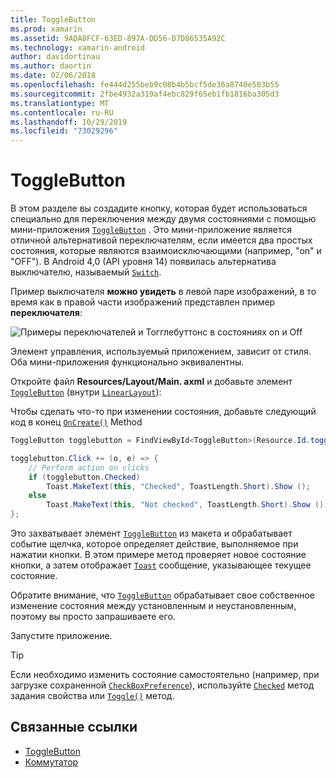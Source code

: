 ```yaml
---
title: ToggleButton
ms.prod: xamarin
ms.assetid: 9ADA8FCF-63ED-897A-DD56-D7D86535A92C
ms.technology: xamarin-android
author: davidortinau
ms.author: daortin
ms.date: 02/06/2018
ms.openlocfilehash: fe444d255beb9c08b4b5bcf5de36a8740e503b55
ms.sourcegitcommit: 2fbe4932a319af4ebc829f65eb1fb1816ba305d3
ms.translationtype: MT
ms.contentlocale: ru-RU
ms.lasthandoff: 10/29/2019
ms.locfileid: "73029296"
---
```

# <a name="togglebutton"></a>ToggleButton

В этом разделе вы создадите кнопку, которая будет использоваться специально для переключения между двумя состояниями с помощью мини-приложения [`ToggleButton`](xref:Android.Widget.ToggleButton) . Это мини-приложение является отличной альтернативой переключателям, если имеется два простых состояния, которые являются взаимоисключающими (например, "on" и "OFF"). В Android 4,0 (API уровня 14) появилась альтернатива выключателю, называемый [`Switch`](xref:Android.Widget.Switch).

Пример выключателя **можно увидеть** в левой паре изображений, в то время как в правой части изображений представлен пример **переключателя**:

![Примеры переключателей и Тогглебуттонс в состояниях on и Off](toggle-button-images/togglebutton-switch.png)  

Элемент управления, используемый приложением, зависит от стиля. Оба мини-приложения функционально эквивалентны.

Откройте файл **Resources/Layout/Main. axml** и добавьте элемент [`ToggleButton`](xref:Android.Widget.ToggleButton) (внутри [`LinearLayout`](xref:Android.Widget.LinearLayout)):

Чтобы сделать что-то при изменении состояния, добавьте следующий код в конец [`OnCreate()`](xref:Android.App.Activity.OnCreate*)
Method

```csharp
ToggleButton togglebutton = FindViewById<ToggleButton>(Resource.Id.togglebutton);

togglebutton.Click += (o, e) => {
    // Perform action on clicks
    if (togglebutton.Checked)
        Toast.MakeText(this, "Checked", ToastLength.Short).Show ();
    else
        Toast.MakeText(this, "Not checked", ToastLength.Short).Show ();
};
```

Это захватывает элемент [`ToggleButton`](xref:Android.Widget.ToggleButton) из макета и обрабатывает событие щелчка, которое определяет действие, выполняемое при нажатии кнопки. В этом примере метод проверяет новое состояние кнопки, а затем отображает [`Toast`](xref:Android.Widget.Toast) сообщение, указывающее текущее состояние.

Обратите внимание, что [`ToggleButton`](xref:Android.Widget.ToggleButton) обрабатывает свое собственное изменение состояния между установленным и неустановленным, поэтому вы просто запрашиваете его.

Запустите приложение.

> [!TIP]
> Если необходимо изменить состояние самостоятельно (например, при загрузке сохраненной [`CheckBoxPreference`](xref:Android.Preferences.CheckBoxPreference)), используйте [`Checked`](xref:Android.Widget.CompoundButton.Checked)
> метод задания свойства или [`Toggle()`](xref:Android.Widget.CompoundButton.Toggle)
> метод.

## <a name="related-links"></a>Связанные ссылки

- [ToggleButton](https://developer.android.com/reference/android/widget/ToggleButton.html)
- [Коммутатор](https://developer.android.com/reference/android/widget/Switch.html)
